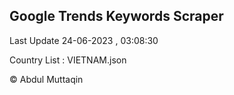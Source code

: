 

## Google Trends Keywords Scraper 
 
Last Update 24-06-2023 , 03:08:30

Country List :
VIETNAM.json



© Abdul Muttaqin 
